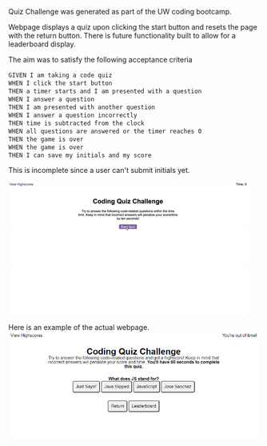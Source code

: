 Quiz Challenge was generated as part of the UW coding bootcamp. 

Webpage displays a quiz upon clicking the start button and resets the page with the return button. 
There is future functionality built to allow for a leaderboard display. 

The aim was to satisfy the following acceptance criteria
```
GIVEN I am taking a code quiz
WHEN I click the start button
THEN a timer starts and I am presented with a question
WHEN I answer a question
THEN I am presented with another question
WHEN I answer a question incorrectly
THEN time is subtracted from the clock
WHEN all questions are answered or the timer reaches 0
THEN the game is over
WHEN the game is over
THEN I can save my initials and my score
```

This is incomplete since a user can't submit initials yet. 

![Target Example](Assets/04-web-apis-homework-demo.gif)

Here is an example of the actual webpage. 
![Example from live environment](Assets/actualwebpage.png)